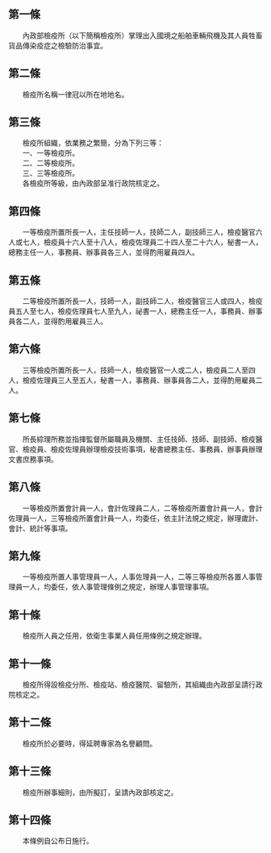 第一條 
-------
　　內政部檢疫所（以下簡稱檢疫所）掌理出入國境之船舶車輛飛機及其人員牲畜貨品傳染疫症之檢驗防治事宜。  


第二條 
-------
　　檢疫所名稱一律冠以所在地地名。  


第三條 
-------
　　檢疫所組織，依業務之繁簡，分為下列三等：  
　　一、一等檢疫所。  
　　二、二等檢疫所。  
　　三、三等檢疫所。  
　　各檢疫所等級，由內政部呈准行政院核定之。  


第四條 
-------
　　一等檢疫所置所長一人，主任技師一人，技師二人，副技師三人，檢疫醫官六人或七人，檢疫員十六人至十八人，檢疫佐理員二十四人至二十六人，秘書一人，總務主任一人，事務員、辦事員各三人，並得酌用雇員四人。  


第五條 
-------
　　二等檢疫所置所長一人，技師一人，副技師二人，檢疫醫官三人或四人，檢疫員五人至七人，檢疫佐理員七人至九人，祕書一人，總務主任一人，事務員、辦事員各二人，並得酌用雇員三人。  


第六條 
-------
　　三等檢疫所置所長一人，技師一人，檢疫醫官一人或二人，檢疫員二人至四人，檢疫佐理員三人至五人，秘書一人，事務員、辦事員各二人，並得酌用雇員二人。  


第七條 
-------
　　所長綜理所務並指揮監督所屬職員及機關、主任技師、技師、副技師、檢疫醫官、檢疫員、檢疫佐理員辦理檢疫技術事項，秘書總務主任、事務員、辦事員辦理文書庶務事項。  


第八條 
-------
　　一等檢疫所置會計員一人，會計佐理員二人，二等檢疫所置會計員一人，會計佐理員一人，三等檢疫所置會計員一人，均委任，依主計法規之規定，辦理歲計、會計、統計等事項。  


第九條 
-------
　　一等檢疫所置人事管理員一人，人事佐理員一人，二等三等檢疫所各置人事管理員一人，均委任，依人事管理條例之規定，辦理人事管理事項。  


第十條 
-------
　　檢疫所人員之任用，依衛生事業人員任用條例之規定辦理。  


第十一條 
---------
　　檢疫所得設檢疫分所、檢疫站、檢疫醫院、留驗所，其組織由內政部呈請行政院核定之。  


第十二條 
---------
　　檢疫所於必要時，得延聘專家為名譽顧問。  


第十三條 
---------
　　檢疫所辦事細則，由所擬訂，呈請內政部核定之。  


第十四條 
---------
　　本條例自公布日施行。